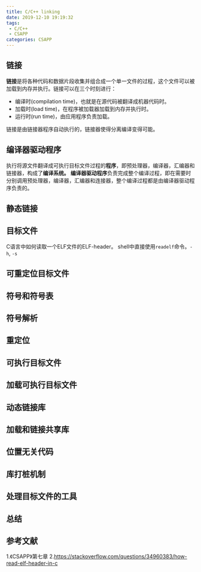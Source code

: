 ```yaml
---
title: C/C++ linking
date: 2019-12-10 19:19:32
tags:
 - C/C++
 - CSAPP
categories: CSAPP
---
```



## 链接
**链接**是将各种代码和数据片段收集并组合成一个单一文件的过程，这个文件可以被加载到内存并执行。链接可以在三个时刻进行：
- 编译时(compilation time)，也就是在源代码被翻译成机器代码时。
- 加载时(load time)，在程序被加载器加载到内存并执行时。
- 运行时(run time)，由应用程序负责加载。

链接是由链接器程序自动执行的，链接器使得分离编译变得可能。

## 编译器驱动程序
执行将源文件翻译成可执行目标文件过程的**程序**，即预处理器，编译器，汇编器和链接器，构成了**编译系统。**
**编译器驱动程序**负责完成整个编译过程，即在需要时分别调用预处理器，编译器，汇编器和连接器，整个编译过程都是由编译器驱动程序负责的。


## 静态链接

## 目标文件
C语言中如何读取一个ELF文件的ELF-header。
shell中直接使用`readelf`命令。`-h`, `-s`

## 可重定位目标文件

## 符号和符号表

## 符号解析

## 重定位

## 可执行目标文件

## 加载可执行目标文件

## 动态链接库

## 加载和链接共享库

## 位置无关代码

## 库打桩机制

## 处理目标文件的工具

## 总结

## 参考文献
1.《CSAPP》第七章
2.https://stackoverflow.com/questions/34960383/how-read-elf-header-in-c
